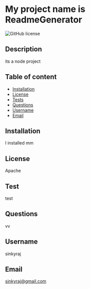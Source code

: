 # My project name is ReadmeGenerator
  ![GitHub license](https://img.shields.io/badge/license-Apache-orange.svg)
  ## Description
its a node project
## Table of content
* [Installation](#installation)
* [License](#license)
* [Tests](#tests)
* [Questions](#questions)
* [Username](#username)
* [Email](#email)
## Installation
I installed mm
## License
Apache
## Test
test
## Questions
vv
## Username
sinkyraj
## Email
sinkyraj@gmail.com
  
